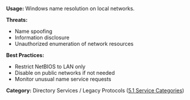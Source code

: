**Usage:** Windows name resolution on local networks.

**Threats:**
- Name spoofing
- Information disclosure
- Unauthorized enumeration of network resources

**Best Practices:**
- Restrict NetBIOS to LAN only
- Disable on public networks if not needed
- Monitor unusual name service requests

**Category:** Directory Services / Legacy Protocols ([5.1 Service Categories](../../5%20Overview%20-%20Why%20These%2025%20Ports%20Matter/5.1%20Service%20Categories%20and%20Their%20Importance.md))